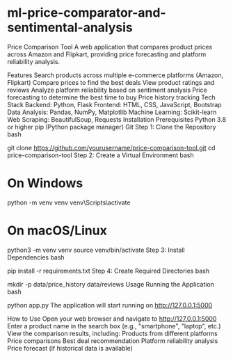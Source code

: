 # ml-price-comparator-and-sentimental-analysis
Price Comparison Tool
A web application that compares product prices across Amazon and Flipkart, providing price forecasting and platform reliability analysis.

Features
Search products across multiple e-commerce platforms (Amazon, Flipkart)
Compare prices to find the best deals
View product ratings and reviews
Analyze platform reliability based on sentiment analysis
Price forecasting to determine the best time to buy
Price history tracking
Tech Stack
Backend: Python, Flask
Frontend: HTML, CSS, JavaScript, Bootstrap
Data Analysis: Pandas, NumPy, Matplotlib
Machine Learning: Scikit-learn
Web Scraping: BeautifulSoup, Requests
Installation
Prerequisites
Python 3.8 or higher
pip (Python package manager)
Git
Step 1: Clone the Repository
bash


git clone https://github.com/yourusername/price-comparison-tool.git
cd price-comparison-tool
Step 2: Create a Virtual Environment
bash


# On Windows
python -m venv venv
venv\Scripts\activate

# On macOS/Linux
python3 -m venv venv
source venv/bin/activate
Step 3: Install Dependencies
bash


pip install -r requirements.txt
Step 4: Create Required Directories
bash


mkdir -p data/price_history data/reviews
Usage
Running the Application
bash


python app.py
The application will start running on http://127.0.0.1:5000

How to Use
Open your web browser and navigate to http://127.0.0.1:5000
Enter a product name in the search box (e.g., "smartphone", "laptop", etc.)
View the comparison results, including:
Products from different platforms
Price comparisons
Best deal recommendation
Platform reliability analysis
Price forecast (if historical data is available)
